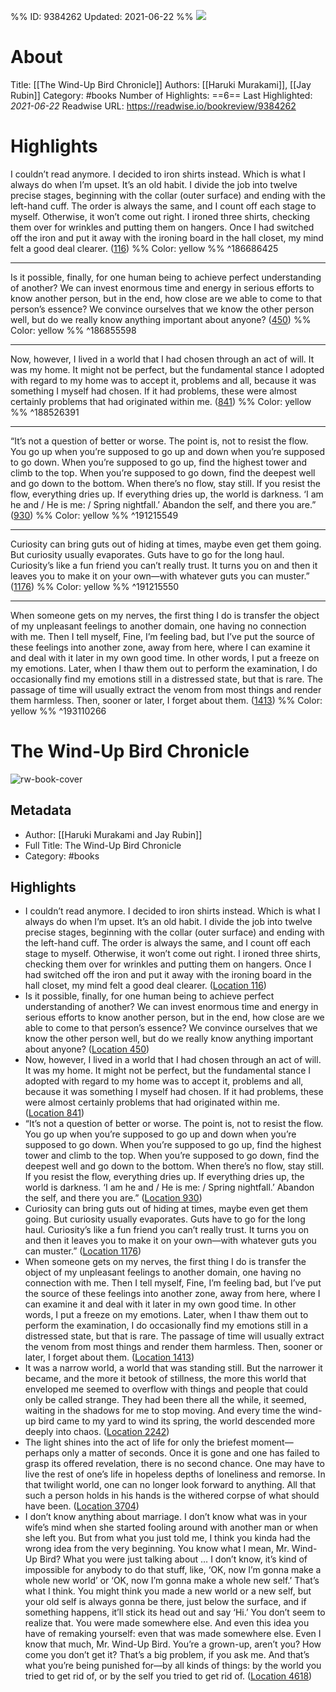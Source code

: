%%
ID: 9384262
Updated: 2021-06-22
%%
![](https://images-na.ssl-images-amazon.com/images/I/51S924AB6fL._SL500_.jpg)

# About
Title: [[The Wind-Up Bird Chronicle]]
Authors: [[Haruki Murakami]], [[Jay Rubin]]
Category: #books
Number of Highlights: ==6==
Last Highlighted: *2021-06-22*
Readwise URL: https://readwise.io/bookreview/9384262

# Highlights 
I couldn’t read anymore. I decided to iron shirts instead. Which is what I always do when I’m upset. It’s an old habit. I divide the job into twelve precise stages, beginning with the collar (outer surface) and ending with the left-hand cuff. The order is always the same, and I count off each stage to myself. Otherwise, it won’t come out right. I ironed three shirts, checking them over for wrinkles and putting them on hangers. Once I had switched off the iron and put it away with the ironing board in the hall closet, my mind felt a good deal clearer. ([116](https://readwise.io/to_kindle?action=open&asin=B003XT605Y&location=116)) %% Color: yellow %% ^186686425

---

Is it possible, finally, for one human being to achieve perfect understanding of another? We can invest enormous time and energy in serious efforts to know another person, but in the end, how close are we able to come to that person’s essence? We convince ourselves that we know the other person well, but do we really know anything important about anyone? ([450](https://readwise.io/to_kindle?action=open&asin=B003XT605Y&location=450)) %% Color: yellow %% ^186855598

---

Now, however, I lived in a world that I had chosen through an act of will. It was my home. It might not be perfect, but the fundamental stance I adopted with regard to my home was to accept it, problems and all, because it was something I myself had chosen. If it had problems, these were almost certainly problems that had originated within me. ([841](https://readwise.io/to_kindle?action=open&asin=B003XT605Y&location=841)) %% Color: yellow %% ^188526391

---

“It’s not a question of better or worse. The point is, not to resist the flow. You go up when you’re supposed to go up and down when you’re supposed to go down. When you’re supposed to go up, find the highest tower and climb to the top. When you’re supposed to go down, find the deepest well and go down to the bottom. When there’s no flow, stay still. If you resist the flow, everything dries up. If everything dries up, the world is darkness. ‘I am he and / He is me: / Spring nightfall.’ Abandon the self, and there you are.” ([930](https://readwise.io/to_kindle?action=open&asin=B003XT605Y&location=930)) %% Color: yellow %% ^191215549

---

Curiosity can bring guts out of hiding at times, maybe even get them going. But curiosity usually evaporates. Guts have to go for the long haul. Curiosity’s like a fun friend you can’t really trust. It turns you on and then it leaves you to make it on your own—with whatever guts you can muster.” ([1176](https://readwise.io/to_kindle?action=open&asin=B003XT605Y&location=1176)) %% Color: yellow %% ^191215550

---

When someone gets on my nerves, the first thing I do is transfer the object of my unpleasant feelings to another domain, one having no connection with me. Then I tell myself, Fine, I’m feeling bad, but I’ve put the source of these feelings into another zone, away from here, where I can examine it and deal with it later in my own good time. In other words, I put a freeze on my emotions. Later, when I thaw them out to perform the examination, I do occasionally find my emotions still in a distressed state, but that is rare. The passage of time will usually extract the venom from most things and render them harmless. Then, sooner or later, I forget about them. ([1413](https://readwise.io/to_kindle?action=open&asin=B003XT605Y&location=1413)) %% Color: yellow %% ^193110266

# The Wind-Up Bird Chronicle

![rw-book-cover](https://images-na.ssl-images-amazon.com/images/I/51S924AB6fL._SL200_.jpg)

## Metadata
- Author: [[Haruki Murakami and Jay Rubin]]
- Full Title: The Wind-Up Bird Chronicle
- Category: #books

## Highlights
- I couldn’t read anymore. I decided to iron shirts instead. Which is what I always do when I’m upset. It’s an old habit. I divide the job into twelve precise stages, beginning with the collar (outer surface) and ending with the left-hand cuff. The order is always the same, and I count off each stage to myself. Otherwise, it won’t come out right. I ironed three shirts, checking them over for wrinkles and putting them on hangers. Once I had switched off the iron and put it away with the ironing board in the hall closet, my mind felt a good deal clearer. ([Location 116](https://readwise.io/to_kindle?action=open&asin=B003XT605Y&location=116))
- Is it possible, finally, for one human being to achieve perfect understanding of another? We can invest enormous time and energy in serious efforts to know another person, but in the end, how close are we able to come to that person’s essence? We convince ourselves that we know the other person well, but do we really know anything important about anyone? ([Location 450](https://readwise.io/to_kindle?action=open&asin=B003XT605Y&location=450))
- Now, however, I lived in a world that I had chosen through an act of will. It was my home. It might not be perfect, but the fundamental stance I adopted with regard to my home was to accept it, problems and all, because it was something I myself had chosen. If it had problems, these were almost certainly problems that had originated within me. ([Location 841](https://readwise.io/to_kindle?action=open&asin=B003XT605Y&location=841))
- “It’s not a question of better or worse. The point is, not to resist the flow. You go up when you’re supposed to go up and down when you’re supposed to go down. When you’re supposed to go up, find the highest tower and climb to the top. When you’re supposed to go down, find the deepest well and go down to the bottom. When there’s no flow, stay still. If you resist the flow, everything dries up. If everything dries up, the world is darkness. ‘I am he and / He is me: / Spring nightfall.’ Abandon the self, and there you are.” ([Location 930](https://readwise.io/to_kindle?action=open&asin=B003XT605Y&location=930))
- Curiosity can bring guts out of hiding at times, maybe even get them going. But curiosity usually evaporates. Guts have to go for the long haul. Curiosity’s like a fun friend you can’t really trust. It turns you on and then it leaves you to make it on your own—with whatever guts you can muster.” ([Location 1176](https://readwise.io/to_kindle?action=open&asin=B003XT605Y&location=1176))
- When someone gets on my nerves, the first thing I do is transfer the object of my unpleasant feelings to another domain, one having no connection with me. Then I tell myself, Fine, I’m feeling bad, but I’ve put the source of these feelings into another zone, away from here, where I can examine it and deal with it later in my own good time. In other words, I put a freeze on my emotions. Later, when I thaw them out to perform the examination, I do occasionally find my emotions still in a distressed state, but that is rare. The passage of time will usually extract the venom from most things and render them harmless. Then, sooner or later, I forget about them. ([Location 1413](https://readwise.io/to_kindle?action=open&asin=B003XT605Y&location=1413))
- It was a narrow world, a world that was standing still. But the narrower it became, and the more it betook of stillness, the more this world that enveloped me seemed to overflow with things and people that could only be called strange. They had been there all the while, it seemed, waiting in the shadows for me to stop moving. And every time the wind-up bird came to my yard to wind its spring, the world descended more deeply into chaos. ([Location 2242](https://readwise.io/to_kindle?action=open&asin=B003XT605Y&location=2242))
- The light shines into the act of life for only the briefest moment—perhaps only a matter of seconds. Once it is gone and one has failed to grasp its offered revelation, there is no second chance. One may have to live the rest of one’s life in hopeless depths of loneliness and remorse. In that twilight world, one can no longer look forward to anything. All that such a person holds in his hands is the withered corpse of what should have been. ([Location 3704](https://readwise.io/to_kindle?action=open&asin=B003XT605Y&location=3704))
- I don’t know anything about marriage. I don’t know what was in your wife’s mind when she started fooling around with another man or when she left you. But from what you just told me, I think you kinda had the wrong idea from the very beginning. You know what I mean, Mr. Wind-Up Bird? What you were just talking about … I don’t know, it’s kind of impossible for anybody to do that stuff, like, ‘OK, now I’m gonna make a whole new world’ or ‘OK, now I’m gonna make a whole new self.’ That’s what I think. You might think you made a new world or a new self, but your old self is always gonna be there, just below the surface, and if something happens, it’ll stick its head out and say ‘Hi.’ You don’t seem to realize that. You were made somewhere else. And even this idea you have of remaking yourself: even that was made somewhere else. Even I know that much, Mr. Wind-Up Bird. You’re a grown-up, aren’t you? How come you don’t get it? That’s a big problem, if you ask me. And that’s what you’re being punished for—by all kinds of things: by the world you tried to get rid of, or by the self you tried to get rid of. ([Location 4618](https://readwise.io/to_kindle?action=open&asin=B003XT605Y&location=4618))
